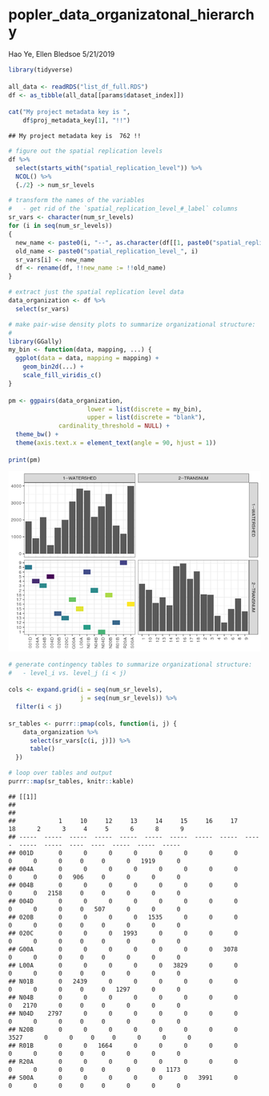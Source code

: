 popler\_data\_organizatonal\_hierarchy
================
Hao Ye, Ellen Bledsoe
5/21/2019

``` r
library(tidyverse)

all_data <- readRDS("list_df_full.RDS")
df <- as_tibble(all_data[[params$dataset_index]])

cat("My project metadata key is ", 
    df$proj_metadata_key[1], "!!")
```

    ## My project metadata key is  762 !!

``` r
# figure out the spatial replication levels
df %>% 
  select(starts_with("spatial_replication_level")) %>%
  NCOL() %>%
  {./2} -> num_sr_levels
```

``` r
# transform the names of the variables
#   - get rid of the `spatial_replication_level_#_label` columns
sr_vars <- character(num_sr_levels)
for (i in seq(num_sr_levels))
{
  new_name <- paste0(i, "--", as.character(df[[1, paste0("spatial_replication_level_", i, "_label")]]))
  old_name <- paste0("spatial_replication_level_", i)
  sr_vars[i] <- new_name
  df <- rename(df, !!new_name := !!old_name)
}
```

``` r
# extract just the spatial replication level data
data_organization <- df %>%
  select(sr_vars)
```

``` r
# make pair-wise density plots to summarize organizational structure:
# 
library(GGally)
my_bin <- function(data, mapping, ...) {
  ggplot(data = data, mapping = mapping) +
    geom_bin2d(...) +
    scale_fill_viridis_c()
}

pm <- ggpairs(data_organization, 
                      lower = list(discrete = my_bin), 
                      upper = list(discrete = "blank"), 
              cardinality_threshold = NULL) + 
  theme_bw() + 
  theme(axis.text.x = element_text(angle = 90, hjust = 1))

print(pm)
```

![](data_report-112_files/figure-markdown_github/unnamed-chunk-5-1.png)

``` r
# generate contingency tables to summarize organizational structure:
#   - level_i vs. level_j (i < j)

cols <- expand.grid(i = seq(num_sr_levels), 
                    j = seq(num_sr_levels)) %>%
  filter(i < j)

sr_tables <- purrr::pmap(cols, function(i, j) {
    data_organization %>%
      select(sr_vars[c(i, j)]) %>%
      table()
  })
```

``` r
# loop over tables and output
purrr::map(sr_tables, knitr::kable)
```

    ## [[1]]
    ## 
    ## 
    ##            1     10     12     13     14     15     16     17     18      2      3     4     5      6      8      9
    ## -----  -----  -----  -----  -----  -----  -----  -----  -----  -----  -----  -----  ----  ----  -----  -----  -----
    ## 001D       0      0      0      0      0      0      0      0      0      0      0     0     0      0   1919      0
    ## 004A       0      0      0      0      0      0      0      0      0      0      0   906     0      0      0      0
    ## 004B       0      0      0      0      0      0      0      0      0      0   2158     0     0      0      0      0
    ## 004D       0      0      0      0      0      0      0      0      0      0      0     0   507      0      0      0
    ## 020B       0      0      0      0   1535      0      0      0      0      0      0     0     0      0      0      0
    ## 020C       0      0      0   1993      0      0      0      0      0      0      0     0     0      0      0      0
    ## G00A       0      0      0      0      0      0      0   3078      0      0      0     0     0      0      0      0
    ## L00A       0      0      0      0      0   3829      0      0      0      0      0     0     0      0      0      0
    ## N01B       0   2439      0      0      0      0      0      0      0      0      0     0     0   1297      0      0
    ## N04B       0      0      0      0      0      0      0      0      0   2170      0     0     0      0      0      0
    ## N04D    2797      0      0      0      0      0      0      0      0      0      0     0     0      0      0      0
    ## N20B       0      0      0      0      0      0      0      0   3527      0      0     0     0      0      0      0
    ## R01B       0      0   1664      0      0      0      0      0      0      0      0     0     0      0      0      0
    ## R20A       0      0      0      0      0      0      0      0      0      0      0     0     0      0      0   1173
    ## S00A       0      0      0      0      0      0   3991      0      0      0      0     0     0      0      0      0
